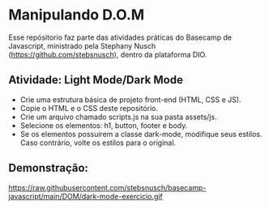 # Manipulando D.O.M 
Esse repósitorio faz parte das atividades práticas do Basecamp de Javascript, ministrado pela Stephany Nusch (https://github.com/stebsnusch), dentro da plataforma DIO.

## Atividade: Light Mode/Dark Mode
- Crie uma estrutura básica de projeto front-end (HTML, CSS e JS).
- Copie o HTML e o CSS deste repositório.
- Crie um arquivo chamado scripts.js na sua pasta assets/js.
- Selecione os elementos: h1, button, footer e body.
- Se os elementos possuirem a classe dark-mode, modifique seus estilos. Caso contrário, volte os estilos para o original.

## Demonstração:
https://raw.githubusercontent.com/stebsnusch/basecamp-javascript/main/DOM/dark-mode-exercicio.gif 
